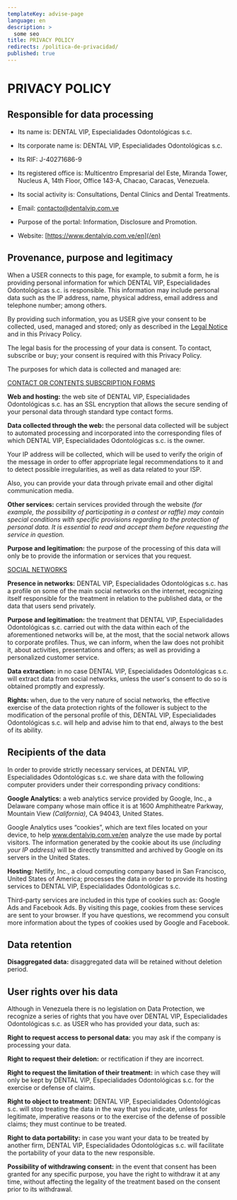 ```yaml
---
templateKey: advise-page
language: en
description: >
  some seo
title: PRIVACY POLICY
redirects: /politica-de-privacidad/
published: true
---
```


# PRIVACY POLICY

## Responsible for data processing

- Its name is: DENTAL VIP, Especialidades Odontológicas s.c.

- Its corporate name is: DENTAL VIP, Especialidades Odontológicas s.c.

- Its RIF: J-40271686-9

- Its registered office is: Multicentro Empresarial del Este, Miranda Tower, Nucleus A, 14th Floor, Office 143-A, Chacao, Caracas, Venezuela.

- Its social activity is: Consultations, Dental Clinics and Dental Treatments.

- Email: [contacto@dentalvip.com.ve](mailto:contacto@dentalvip.com.ve)

- Purpose of the portal: Information, Disclosure and Promotion.

- Website: [https://www.dentalvip.com.ve/en](/en)

## Provenance, purpose and legitimacy

When a USER connects to this page, for example, to submit a form, he is providing personal information for which DENTAL VIP, Especialidades Odontológicas s.c. is responsible. This information may include personal data such as the IP address, name, physical address, email address and telephone number; among others.

By providing such information, you as USER give your consent to be collected, used, managed and stored; only as described in the [Legal Notice](/en/legal-notice/) and in this Privacy Policy.

The legal basis for the processing of your data is consent. To contact, subscribe or buy; your consent is required with this Privacy Policy.

The purposes for which data is collected and managed are:

<u>CONTACT OR CONTENTS SUBSCRIPTION FORMS</u>

**Web and hosting:** the web site of DENTAL VIP, Especialidades Odontológicas s.c. has an SSL encryption that allows the secure sending of your personal data through standard type contact forms.

**Data collected through the web:** the personal data collected will be subject to automated processing and incorporated into the corresponding files of which DENTAL VIP, Especialidades Odontológicas s.c. is the owner.

Your IP address will be collected, which will be used to verify the origin of the message in order to offer appropriate legal recommendations to it and to detect possible irregularities, as well as data related to your ISP.

Also, you can provide your data through private email and other digital communication media.

**Other services:** certain services provided through the website _(for example, the possibility of participating in a contest or raffle) may contain special conditions with specific provisions regarding to the protection of personal data. It is essential to read and accept them before requesting the service in question._

**Purpose and legitimation:** the purpose of the processing of this data will only be to provide the information or services that you request.

<u>SOCIAL NETWORKS</u>

**Presence in networks:** DENTAL VIP, Especialidades Odontológicas s.c. has a profile on some of the main social networks on the internet, recognizing itself responsible for the treatment in relation to the published data, or the data that users send privately.

**Purpose and legitimation:** the treatment that DENTAL VIP, Especialidades Odontológicas s.c. carried out with the data within each of the aforementioned networks will be, at the most, that the social network allows to corporate profiles. Thus, we can inform, when the law does not prohibit it, about activities, presentations and offers; as well as providing a personalized customer service.

**Data extraction:** in no case DENTAL VIP, Especialidades Odontológicas s.c. will extract data from social networks, unless the user's consent to do so is obtained promptly and expressly.

**Rights:** when, due to the very nature of social networks, the effective exercise of the data protection rights of the follower is subject to the modification of the personal profile of this, DENTAL VIP, Especialidades Odontológicas s.c. will help and advise him to that end, always to the best of its ability.

## Recipients of the data

In order to provide strictly necessary services, at DENTAL VIP, Especialidades Odontológicas s.c. we share data with the following computer providers under their corresponding privacy conditions:

**Google Analytics:** a web analytics service provided by Google, Inc., a Delaware company whose main office it is at 1600 Amphitheatre Parkway, Mountain View _(California)_, CA 94043, United States.

Google Analytics uses “cookies”, which are text files located on your device, to help www.dentalvip.com.ve/en analyze the use made by portal visitors. The information generated by the cookie about its use _(including your IP address)_ will be directly transmitted and archived by Google on its servers in the United States.

**Hosting:** Netlify, Inc., a cloud computing company based in San Francisco, United States of America; processes the data in order to provide its hosting services to DENTAL VIP, Especialidades Odontológicas s.c.

Third-party services are included in this type of cookies such as: Google Ads and Facebook Ads. By visiting this page, cookies from these services are sent to your browser. If you have questions, we recommend you consult more information about the types of cookies used by Google and Facebook.

## Data retention

**Disaggregated data:** disaggregated data will be retained without deletion period.

## User rights over his data

Although in Venezuela there is no legislation on Data Protection, we recognize a series of rights that you have over DENTAL VIP, Especialidades Odontológicas s.c. as USER who has provided your data, such as:

**Right to request access to personal data:** you may ask if the company is processing your data.

**Right to request their deletion:** or rectification if they are incorrect.

**Right to request the limitation of their treatment:** in which case they will only be kept by DENTAL VIP, Especialidades Odontológicas s.c. for the exercise or defense of claims.

**Right to object to treatment:** DENTAL VIP, Especialidades Odontológicas s.c. will stop treating the data in the way that you indicate, unless for legitimate, imperative reasons or to the exercise of the defense of possible claims; they must continue to be treated.

**Right to data portability:** in case you want your data to be treated by another firm, DENTAL VIP, Especialidades Odontológicas s.c. will facilitate the portability of your data to the new responsible.

**Possibility of withdrawing consent:** in the event that consent has been granted for any specific purpose, you have the right to withdraw it at any time, without affecting the legality of the treatment based on the consent prior to its withdrawal.
